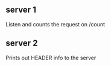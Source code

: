 ## server 1

Listen and counts the request on /count

## server 2

Prints out HEADER info to the server